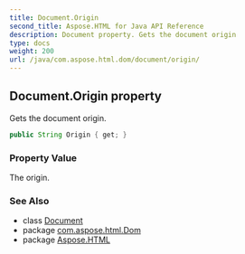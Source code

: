 ```yaml
---
title: Document.Origin
second_title: Aspose.HTML for Java API Reference
description: Document property. Gets the document origin
type: docs
weight: 200
url: /java/com.aspose.html.dom/document/origin/
---
```

## Document.Origin property

Gets the document origin.

```java
public String Origin { get; }
```

### Property Value

The origin.

### See Also

* class [Document](../)
* package [com.aspose.html.Dom](../../document/)
* package [Aspose.HTML](../../../)
